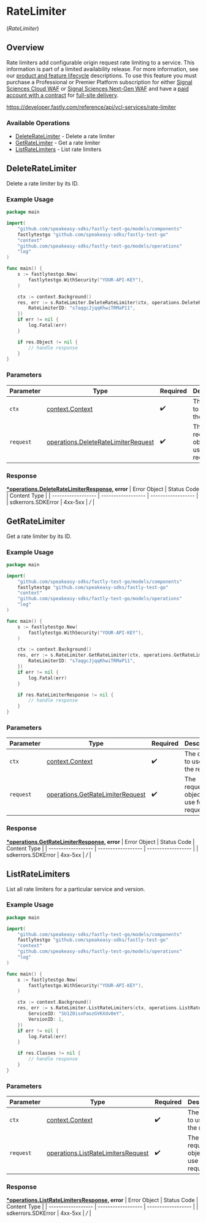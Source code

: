 # RateLimiter
(*RateLimiter*)

## Overview

Rate limiters add configurable origin request rate limiting to a service. This information is part of a limited availability release. For more information, see our [product and feature lifecycle](https://docs.fastly.com/products/fastly-product-lifecycle#limited-availability) descriptions. To use this feature you must purchase a Professional or Premier Platform subscription for either [Signal Sciences Cloud WAF](https://docs.fastly.com/products/signal-sciences-cloud-waf) or [Signal Sciences Next-Gen WAF](https://docs.fastly.com/products/signal-sciences-next-gen-waf) and have a [paid account with a contract](https://docs.fastly.com/en/guides/accounts-and-pricing-plans#paid-accounts-with-contractual-commitments) for [full-site delivery](https://docs.fastly.com/products/fastlys-legacy-full-site-delivery-services).

<https://developer.fastly.com/reference/api/vcl-services/rate-limiter>
### Available Operations

* [DeleteRateLimiter](#deleteratelimiter) - Delete a rate limiter
* [GetRateLimiter](#getratelimiter) - Get a rate limiter
* [ListRateLimiters](#listratelimiters) - List rate limiters

## DeleteRateLimiter

Delete a rate limiter by its ID.

### Example Usage

```go
package main

import(
	"github.com/speakeasy-sdks/fastly-test-go/models/components"
	fastlytestgo "github.com/speakeasy-sdks/fastly-test-go"
	"context"
	"github.com/speakeasy-sdks/fastly-test-go/models/operations"
	"log"
)

func main() {
    s := fastlytestgo.New(
        fastlytestgo.WithSecurity("YOUR-API-KEY"),
    )

    ctx := context.Background()
    res, err := s.RateLimiter.DeleteRateLimiter(ctx, operations.DeleteRateLimiterRequest{
        RateLimiterID: "s7aqgcJjqqKhwiTRMaP11",
    })
    if err != nil {
        log.Fatal(err)
    }

    if res.Object != nil {
        // handle response
    }
}
```

### Parameters

| Parameter                                                                                  | Type                                                                                       | Required                                                                                   | Description                                                                                |
| ------------------------------------------------------------------------------------------ | ------------------------------------------------------------------------------------------ | ------------------------------------------------------------------------------------------ | ------------------------------------------------------------------------------------------ |
| `ctx`                                                                                      | [context.Context](https://pkg.go.dev/context#Context)                                      | :heavy_check_mark:                                                                         | The context to use for the request.                                                        |
| `request`                                                                                  | [operations.DeleteRateLimiterRequest](../../models/operations/deleteratelimiterrequest.md) | :heavy_check_mark:                                                                         | The request object to use for the request.                                                 |


### Response

**[*operations.DeleteRateLimiterResponse](../../models/operations/deleteratelimiterresponse.md), error**
| Error Object       | Status Code        | Content Type       |
| ------------------ | ------------------ | ------------------ |
| sdkerrors.SDKError | 4xx-5xx            | */*                |

## GetRateLimiter

Get a rate limiter by its ID.

### Example Usage

```go
package main

import(
	"github.com/speakeasy-sdks/fastly-test-go/models/components"
	fastlytestgo "github.com/speakeasy-sdks/fastly-test-go"
	"context"
	"github.com/speakeasy-sdks/fastly-test-go/models/operations"
	"log"
)

func main() {
    s := fastlytestgo.New(
        fastlytestgo.WithSecurity("YOUR-API-KEY"),
    )

    ctx := context.Background()
    res, err := s.RateLimiter.GetRateLimiter(ctx, operations.GetRateLimiterRequest{
        RateLimiterID: "s7aqgcJjqqKhwiTRMaP11",
    })
    if err != nil {
        log.Fatal(err)
    }

    if res.RateLimiterResponse != nil {
        // handle response
    }
}
```

### Parameters

| Parameter                                                                            | Type                                                                                 | Required                                                                             | Description                                                                          |
| ------------------------------------------------------------------------------------ | ------------------------------------------------------------------------------------ | ------------------------------------------------------------------------------------ | ------------------------------------------------------------------------------------ |
| `ctx`                                                                                | [context.Context](https://pkg.go.dev/context#Context)                                | :heavy_check_mark:                                                                   | The context to use for the request.                                                  |
| `request`                                                                            | [operations.GetRateLimiterRequest](../../models/operations/getratelimiterrequest.md) | :heavy_check_mark:                                                                   | The request object to use for the request.                                           |


### Response

**[*operations.GetRateLimiterResponse](../../models/operations/getratelimiterresponse.md), error**
| Error Object       | Status Code        | Content Type       |
| ------------------ | ------------------ | ------------------ |
| sdkerrors.SDKError | 4xx-5xx            | */*                |

## ListRateLimiters

List all rate limiters for a particular service and version.

### Example Usage

```go
package main

import(
	"github.com/speakeasy-sdks/fastly-test-go/models/components"
	fastlytestgo "github.com/speakeasy-sdks/fastly-test-go"
	"context"
	"github.com/speakeasy-sdks/fastly-test-go/models/operations"
	"log"
)

func main() {
    s := fastlytestgo.New(
        fastlytestgo.WithSecurity("YOUR-API-KEY"),
    )

    ctx := context.Background()
    res, err := s.RateLimiter.ListRateLimiters(ctx, operations.ListRateLimitersRequest{
        ServiceID: "SU1Z0isxPaozGVKXdv0eY",
        VersionID: 1,
    })
    if err != nil {
        log.Fatal(err)
    }

    if res.Classes != nil {
        // handle response
    }
}
```

### Parameters

| Parameter                                                                                | Type                                                                                     | Required                                                                                 | Description                                                                              |
| ---------------------------------------------------------------------------------------- | ---------------------------------------------------------------------------------------- | ---------------------------------------------------------------------------------------- | ---------------------------------------------------------------------------------------- |
| `ctx`                                                                                    | [context.Context](https://pkg.go.dev/context#Context)                                    | :heavy_check_mark:                                                                       | The context to use for the request.                                                      |
| `request`                                                                                | [operations.ListRateLimitersRequest](../../models/operations/listratelimitersrequest.md) | :heavy_check_mark:                                                                       | The request object to use for the request.                                               |


### Response

**[*operations.ListRateLimitersResponse](../../models/operations/listratelimitersresponse.md), error**
| Error Object       | Status Code        | Content Type       |
| ------------------ | ------------------ | ------------------ |
| sdkerrors.SDKError | 4xx-5xx            | */*                |
